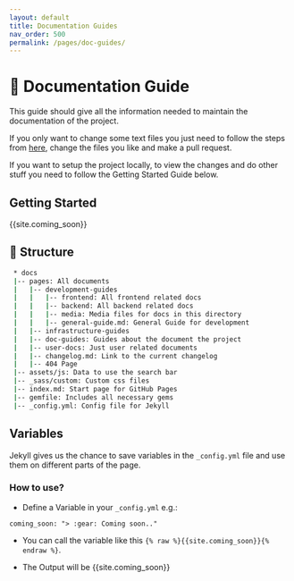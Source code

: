 ```yaml
---
layout: default
title: Documentation Guides
nav_order: 500
permalink: /pages/doc-guides/
---
```


# :book: **Documentation Guide**

This guide should give all the information needed to maintain the documentation of the project.


If you only want to change some text files you just need to follow the steps from [here](/phonebook/pages/development-guides/), change the files you like and make a pull request.

If you want to setup the project locally, to view the changes and do other stuff you need to follow the Getting Started Guide below.


## **Getting Started**
{{site.coming_soon}}

## :open_file_folder: **Structure**

```bash
 * docs
 |-- pages: All documents
 |   |-- development-guides
 |   |   |-- frontend: All frontend related docs
 |   |   |-- backend: All backend related docs 
 |   |   |-- media: Media files for docs in this directory
 |   |   |-- general-guide.md: General Guide for development
 |   |-- infrastructure-guides
 |   |-- doc-guides: Guides about the document the project
 |   |-- user-docs: Just user related documents
 |   |-- changelog.md: Link to the current changelog
 |   |-- 404 Page
 |-- assets/js: Data to use the search bar
 |-- _sass/custom: Custom css files
 |-- index.md: Start page for GitHub Pages 
 |-- gemfile: Includes all necessary gems
 |-- _config.yml: Config file for Jekyll
```

## **Variables**
Jekyll gives us the chance to save variables in the `_config.yml` file and use them on different parts of the page.

### **How to use?**
- Define a Variable in your `_config.yml`
e.g.:
```
coming_soon: "> :gear: Coming soon.."
```

- You can call the variable like this `{% raw %}{{site.coming_soon}}{% endraw %}`.

- The Output will be {{site.coming_soon}}